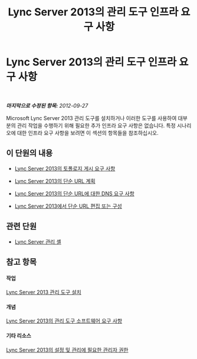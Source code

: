 ﻿---
title: Lync Server 2013의 관리 도구 인프라 요구 사항
TOCTitle: Lync Server 2013의 관리 도구 인프라 요구 사항
ms:assetid: aa039d01-e721-455f-94c4-076a3aac38bd
ms:mtpsurl: https://technet.microsoft.com/ko-kr/library/Gg195766(v=OCS.15)
ms:contentKeyID: 49304668
ms.date: 08/24/2015
mtps_version: v=OCS.15
ms.translationtype: HT
---

# Lync Server 2013의 관리 도구 인프라 요구 사항

 

_**마지막으로 수정된 항목:** 2012-09-27_

Microsoft Lync Server 2013 관리 도구를 설치하거나 이러한 도구를 사용하여 대부분의 관리 작업을 수행하기 위해 필요한 추가 인프라 요구 사항은 없습니다. 특정 시나리오에 대한 인프라 요구 사항을 보려면 이 섹션의 항목들을 참조하십시오.

## 이 단원의 내용

  - [Lync Server 2013의 토폴로지 게시 요구 사항](lync-server-2013-requirements-to-publish-a-topology.md)

  - [Lync Server 2013의 단순 URL 계획](lync-server-2013-planning-for-simple-urls.md)

  - [Lync Server 2013의 단순 URL에 대한 DNS 요구 사항](lync-server-2013-dns-requirements-for-simple-urls.md)

  - [Lync Server 2013에서 단순 URL 편집 또는 구성](lync-server-2013-edit-or-configure-simple-urls.md)

## 관련 단원

  - [Lync Server 관리 셸](lync-server-2013-lync-server-management-shell.md)

## 참고 항목

#### 작업

[Lync Server 2013 관리 도구 설치](lync-server-2013-install-lync-server-administrative-tools.md)  

#### 개념

[Lync Server 2013의 관리 도구 소프트웨어 요구 사항](lync-server-2013-administrative-tools-software-requirements.md)  

#### 기타 리소스

[Lync Server 2013의 설정 및 관리에 필요한 관리자 권한](lync-server-2013-administrator-rights-and-permissions-required-for-setup-and-administration.md)

